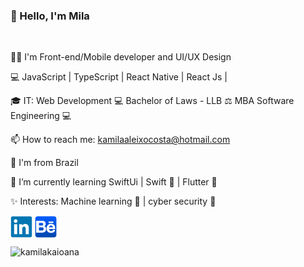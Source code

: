  ### :sunflower: Hello, I'm Mila 
 <br>
  
 :woman_technologist: I'm Front-end/Mobile developer and UI/UX Design
 
 💻 JavaScript | TypeScript | React Native | React Js | 
 
:mortar_board: IT: Web Development :computer: Bachelor of Laws - LLB :balance_scale: MBA Software Engineering :computer:
 
 📫 How to reach me: kamilaaleixocosta@hotmail.com 

:round_pushpin: I'm from Brazil


 🌱 I’m currently learning SwiftUi | Swift 🍎 | Flutter :iphone:
 
 ✨ Interests: Machine learning 🤖 | cyber security 🔐
 



<p align="left">
<a href="https://www.linkedin.com/in/kamilakaioana/" target="blank"><img align="center" src="https://raw.githubusercontent.com/devicons/devicon/2809b567852a4648062a2d3e7c1c531367458c0b/icons/linkedin/linkedin-original.svg" alt="lin-milla" height="35" width="35" /></a>
 <a href="https://www.behance.net/kamilakaioana" target="blank"><img align="center" src="https://raw.githubusercontent.com/devicons/devicon/2809b567852a4648062a2d3e7c1c531367458c0b/icons/behance/behance-original.svg" alt="be-milla" height="35" width="35" /></a>
</p>




<!--
**kamilakaioana/kamilakaioana** is a ✨ _special_ ✨ repository because its `README.md` (this file) appears on your GitHub profile.

Here are some ideas to get you started:

- 🔭 I’m currently working on ...
- 🌱 I’m currently learning ...
- 👯 I’m looking to collaborate on ...
- 🤔 I’m looking for help with ...
- 💬 Ask me about ...
- 📫 How to reach me: ...
- 😄 Pronouns: ...
- ⚡ Fun fact: ...
-->

<!-- api -->

<p align="center">

![kamilakaioana](https://github-readme-stats.vercel.app/api/top-langs/?username=kamilakaioana&theme=highcontrast)


</p>

